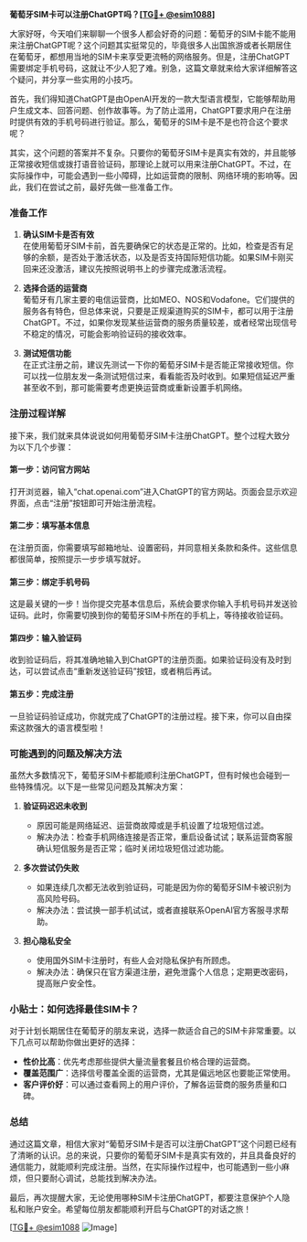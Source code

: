 **葡萄牙SIM卡可以注册ChatGPT吗？[[TG💪+ @esim1088](https://t.me/s/esim1088)]**

大家好呀，今天咱们来聊聊一个很多人都会好奇的问题：葡萄牙的SIM卡能不能用来注册ChatGPT呢？这个问题其实挺常见的，毕竟很多人出国旅游或者长期居住在葡萄牙，都想用当地的SIM卡来享受更流畅的网络服务。但是，注册ChatGPT需要绑定手机号码，这就让不少人犯了难。别急，这篇文章就来给大家详细解答这个疑问，并分享一些实用的小技巧。

首先，我们得知道ChatGPT是由OpenAI开发的一款大型语言模型，它能够帮助用户生成文本、回答问题、创作故事等。为了防止滥用，ChatGPT要求用户在注册时提供有效的手机号码进行验证。那么，葡萄牙的SIM卡是不是也符合这个要求呢？

其实，这个问题的答案并不复杂。只要你的葡萄牙SIM卡是真实有效的，并且能够正常接收短信或拨打语音验证码，那理论上就可以用来注册ChatGPT。不过，在实际操作中，可能会遇到一些小障碍，比如运营商的限制、网络环境的影响等。因此，我们在尝试之前，最好先做一些准备工作。

### 准备工作

1. **确认SIM卡是否有效**  
   在使用葡萄牙SIM卡前，首先要确保它的状态是正常的。比如，检查是否有足够的余额，是否处于激活状态，以及是否支持国际短信功能。如果SIM卡刚买回来还没激活，建议先按照说明书上的步骤完成激活流程。

2. **选择合适的运营商**  
   葡萄牙有几家主要的电信运营商，比如MEO、NOS和Vodafone。它们提供的服务各有特色，但总体来说，只要是正规渠道购买的SIM卡，都可以用于注册ChatGPT。不过，如果你发现某些运营商的服务质量较差，或者经常出现信号不稳定的情况，可能会影响验证码的接收效率。

3. **测试短信功能**  
   在正式注册之前，建议先测试一下你的葡萄牙SIM卡是否能正常接收短信。你可以找一位朋友发一条测试短信过来，看看能否及时收到。如果短信延迟严重甚至收不到，那可能需要考虑更换运营商或重新设置手机网络。

### 注册过程详解

接下来，我们就来具体说说如何用葡萄牙SIM卡注册ChatGPT。整个过程大致分为以下几个步骤：

#### 第一步：访问官方网站
打开浏览器，输入“chat.openai.com”进入ChatGPT的官方网站。页面会显示欢迎界面，点击“注册”按钮即可开始注册流程。

#### 第二步：填写基本信息
在注册页面，你需要填写邮箱地址、设置密码，并同意相关条款和条件。这些信息都很简单，按照提示一步步填写就好。

#### 第三步：绑定手机号码
这是最关键的一步！当你提交完基本信息后，系统会要求你输入手机号码并发送验证码。此时，你需要切换到你的葡萄牙SIM卡所在的手机上，等待接收验证码。

#### 第四步：输入验证码
收到验证码后，将其准确地输入到ChatGPT的注册页面。如果验证码没有及时到达，可以尝试点击“重新发送验证码”按钮，或者稍后再试。

#### 第五步：完成注册
一旦验证码验证成功，你就完成了ChatGPT的注册过程。接下来，你可以自由探索这款强大的语言模型啦！

### 可能遇到的问题及解决方法

虽然大多数情况下，葡萄牙SIM卡都能顺利注册ChatGPT，但有时候也会碰到一些特殊情况。以下是一些常见问题及其解决方案：

1. **验证码迟迟未收到**
   - 原因可能是网络延迟、运营商故障或是手机设置了垃圾短信过滤。
   - 解决办法：检查手机网络连接是否正常，重启设备试试；联系运营商客服确认短信服务是否正常；临时关闭垃圾短信过滤功能。

2. **多次尝试仍失败**
   - 如果连续几次都无法收到验证码，可能是因为你的葡萄牙SIM卡被识别为高风险号码。
   - 解决办法：尝试换一部手机试试，或者直接联系OpenAI官方客服寻求帮助。

3. **担心隐私安全**
   - 使用国外SIM卡注册时，有些人会对隐私保护有所顾虑。
   - 解决办法：确保只在官方渠道注册，避免泄露个人信息；定期更改密码，提高账户安全性。

### 小贴士：如何选择最佳SIM卡？

对于计划长期居住在葡萄牙的朋友来说，选择一款适合自己的SIM卡非常重要。以下几点可以帮助你做出更好的选择：

- **性价比高**：优先考虑那些提供大量流量套餐且价格合理的运营商。
- **覆盖范围广**：选择信号覆盖全面的运营商，尤其是偏远地区也要能正常使用。
- **客户评价好**：可以通过查看网上的用户评价，了解各运营商的服务质量和口碑。

### 总结

通过这篇文章，相信大家对“葡萄牙SIM卡是否可以注册ChatGPT”这个问题已经有了清晰的认识。总的来说，只要你的葡萄牙SIM卡是真实有效的，并且具备良好的通信能力，就能顺利完成注册。当然，在实际操作过程中，也可能遇到一些小麻烦，但只要耐心调试，总能找到解决办法。

最后，再次提醒大家，无论使用哪种SIM卡注册ChatGPT，都要注意保护个人隐私和账户安全。希望每位朋友都能顺利开启与ChatGPT的对话之旅！

[[TG💪+ @esim1088](https://t.me/s/esim1088) ![Image](https://i.postimg.cc/4NQfJmqS/Snipaste-2025-05-13-00-14-12.png)]